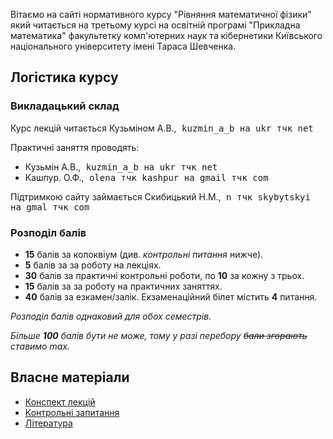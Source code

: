 Вітаємо на сайті нормативного курсу "Рівняння математичної фізики" який читається на третьому курсі на освітній програмі "Прикладна математика" факультетку комп'ютерних наук та кібернетики Київського національного університету імені Тараса Шевченка.

## Логістика курсу

### Викладацький склад

Курс лекцій читається Кузьміном А.В.,<span style="font-family:monospace;"> kuzmin_a_b на ukr тчк net</span>

Практичні заняття проводять:

- Кузьмін А.В.,<span style="font-family:monospace;"> kuzmin_a_b на ukr тчк net</span>
- Кашпур. О.Ф.,<span style="font-family:monospace;"> olena тчк kashpur на gmail тчк com</span>

Підтримкою сайту займається Скибицький Н.М.,<span style="font-family:monospace;"> n тчк skybytskyi на gmal тчк com</span>

### Розподіл балів

- **15** балів за колоквіум (див. _контрольні питання_ нижче).
- **5** балів за за роботу на лекціях.
- **30** балів за практичні контрольні роботи, по **10** за кожну з трьох.
- **15** балів за за роботу на практичних заняттях.
- **40** балів за езкамен/залік. Екзаменаційний білет містить **4** питання.

_Розподіл балів однаковий для обох семестрів._

_Більше **100** балів бути не може, тому у разі перебору ~~бали згорають~~ ставимо max._

## Власне матеріали

- [Конспект лекцій](lectures/lectures.md)
- [Контрольні запитання](control/control.md)
- [Література](books/books.md)
